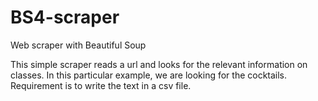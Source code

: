 # BS4-scraper
Web scraper with Beautiful Soup

This simple scraper reads a url and looks for the relevant information on classes. In this particular example, we are looking for the cocktails. Requirement is to write the text in a csv file.


